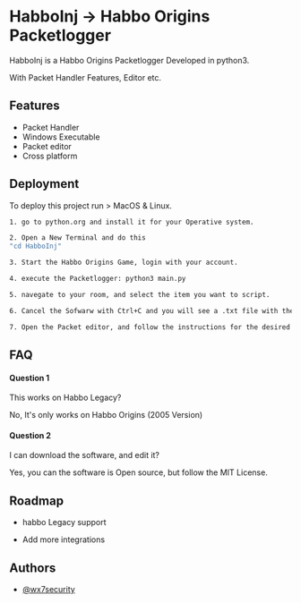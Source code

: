 
# HabboInj -> Habbo Origins Packetlogger

HabboInj is a Habbo Origins Packetlogger Developed in python3.

With Packet Handler Features, Editor etc.






## Features

- Packet Handler
- Windows Executable
- Packet editor
- Cross platform


## Deployment

To deploy this project run > MacOS & Linux.

```bash
1. go to python.org and install it for your Operative system.

2. Open a New Terminal and do this 
"cd HabboInj"

3. Start the Habbo Origins Game, login with your account.

4. execute the Packetlogger: python3 main.py

5. navegate to your room, and select the item you want to script.

6. Cancel the Sofwarw with Ctrl+C and you will see a .txt file with the packet.

7. Open the Packet editor, and follow the instructions for the desired packet.

```


## FAQ

#### Question 1

This works on Habbo Legacy?

No, It's only works on Habbo Origins (2005 Version)
#### Question 2

I can download the software, and edit it?

Yes, you can the software is Open source, but follow the MIT License.




## Roadmap

- habbo Legacy support

- Add more integrations


## Authors

- [@wx7security](https://www.github.com/wx7security)

